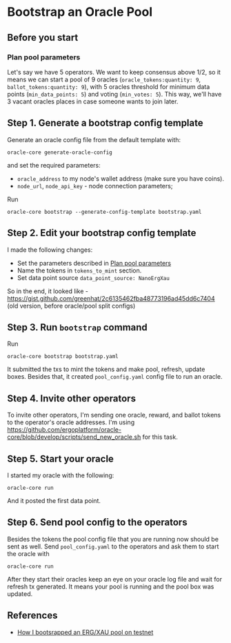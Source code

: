 # Bootstrap an Oracle Pool

## Before you start

### Plan pool parameters

Let's say we have 5 operators. We want to keep consensus above 1/2, so it means we can start a pool of 9 oracles (`oracle_tokens:quantity: 9`, `ballot_tokens:quantity: 9`), with 5 oracles threshold for minimum data points (`min_data_points: 5`) and voting (`min_votes: 5`). This way, we'll have 3 vacant oracles places in case someone wants to join later.

## Step 1. Generate a bootstrap config template

Generate an oracle config file from the default template with:

```console
oracle-core generate-oracle-config
```

and set the required parameters:

- `oracle_address` to my node's wallet address (make sure you have coins).
- `node_url`, `node_api_key` - node connection parameters;

Run

```console
oracle-core bootstrap --generate-config-template bootstrap.yaml
```

## Step 2. Edit your bootstrap config template

I made the following changes:

- Set the parameters described in [Plan pool parameters](#plan-pool-parameters)
- Name the tokens in `tokens_to_mint` section.
- Set data point source `data_point_source: NanoErgXau`

So in the end, it looked like - <https://gist.github.com/greenhat/2c6135462fba48773196ad45dd6c7404> (old version, before oracle/pool split configs)

## Step 3. Run `bootstrap` command

Run

```console
oracle-core bootstrap bootstrap.yaml
```

It submitted the txs to mint the tokens and make pool, refresh, update boxes. Besides that, it created `pool_config.yaml` config file to run an oracle.

## Step 4. Invite other operators

To invite other operators, I'm sending one oracle, reward, and ballot tokens to the operator's oracle addresses. I'm using <https://github.com/ergoplatform/oracle-core/blob/develop/scripts/send_new_oracle.sh> for this task.

## Step 5. Start your oracle

I started my oracle with the following:

```console
oracle-core run
```

And it posted the first data point.

## Step 6. Send pool config to the operators

Besides the tokens the pool config file that you are running now should be sent as well. Send `pool_config.yaml` to the operators and ask them to start the oracle with

```console
oracle-core run
```

After they start their oracles keep an eye on your oracle log file and wait for refresh tx generated. It means your pool is running and the pool box was updated.

## References

- [How I bootsrapped an ERG/XAU pool on testnet](https://github.com/ergoplatform/oracle-core/blob/develop/docs/how_to_bootstrap.md)